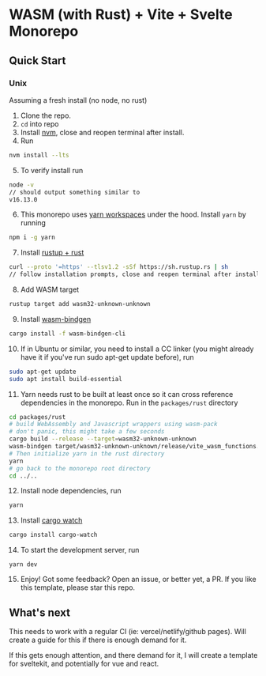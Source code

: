 # WASM (with Rust) + Vite + Svelte Monorepo
## Quick Start
### Unix

Assuming a fresh install (no node, no rust)

1. Clone the repo.
2. `cd` into repo
3. Install [nvm](https://github.com/nvm-sh/nvm#installing-and-updating), close and reopen terminal after install.
4. Run
```bash
nvm install --lts
```
5. To verify install run
```bash
node -v
// should output something similar to
v16.13.0
```
6. This monorepo uses [yarn workspaces](https://yarnpkg.com/features/workspaces) under the hood. Install `yarn` by running
```bash
npm i -g yarn
```
7. Install [rustup + rust](https://www.rust-lang.org/tools/install)
```bash
curl --proto '=https' --tlsv1.2 -sSf https://sh.rustup.rs | sh
// follow installation prompts, close and reopen terminal after install.
```
8. Add WASM target
```bash
rustup target add wasm32-unknown-unknown
```
9. Install [wasm-bindgen](https://rustwasm.github.io/wasm-bindgen/reference/cli.html)
```bash
cargo install -f wasm-bindgen-cli
```
10. If in Ubuntu or similar, you need to install a CC linker (you might already have it if you've run sudo apt-get update before), run
```bash
sudo apt-get update
sudo apt install build-essential

```
11. Yarn needs rust to be built at least once so it can cross reference dependencies in the monorepo. Run in the `packages/rust` directory
```bash
cd packages/rust
# build WebAssembly and Javascript wrappers using wasm-pack
# don't panic, this might take a few seconds
cargo build --release --target=wasm32-unknown-unknown
wasm-bindgen target/wasm32-unknown-unknown/release/vite_wasm_functions.wasm --out-dir pkg
# Then initialize yarn in the rust directory
yarn
# go back to the monorepo root directory
cd ../..
```
12. Install node dependencies, run
```bash
yarn
```
13. Install [cargo watch](https://crates.io/crates/cargo-watch)
```bash
cargo install cargo-watch
```
14. To start the development server, run
```
yarn dev
```
15. Enjoy! Got some feedback? Open an issue, or better yet, a PR. If you like this template, please star this repo.

## What's next
This needs to work with a regular CI (ie: vercel/netlify/github pages). Will create a guide for this if there is enough demand for it.

If this gets enough attention, and there demand for it, I will create a template for sveltekit, and potentially for vue and react.
